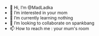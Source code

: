 - 👋 Hi, I’m @MadLadka
- 👀 I’m interested in your mom
- 🌱 I’m currently learning nothing
- 💞️ I’m looking to collaborate on spankbang
- 📫 How to reach me : your mum's room

